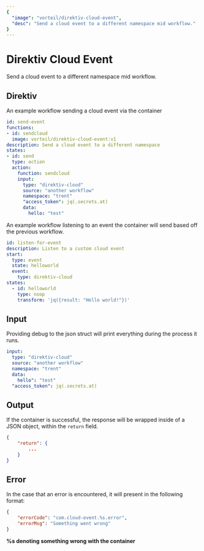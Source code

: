 ```yaml
---
{
  "image": "vorteil/direktiv-cloud-event",
  "desc": "Send a cloud event to a different namespace mid workflow."
}
---
```

# Direktiv Cloud Event

Send a cloud event to a different namespace mid workflow.

## Direktiv

An example workflow sending a cloud event via the container

```yaml
id: send-event
functions:
- id: sendcloud
  image: vorteil/direktiv-cloud-event:v1
description: Send a cloud event to a different namespace 
states:
- id: send
  type: action
  action: 
    function: sendcloud
    input: 
      type: "direktiv-cloud"
      source: "another workflow"
      namespace: "trent"
      "access_token": jq(.secrets.at)
      data:
        hello: "test"
```


An example workflow listening to an event the container will send based off the previous workflow.


```yaml
id: listen-for-event
description: Listen to a custom cloud event
start:
  type: event
  state: helloworld
  event:
    type: direktiv-cloud
states:
  - id: helloworld
    type: noop
    transform: 'jq({result: "Hello world!"})'
```

## Input

Providing debug to the json struct will print everything during the process it runs.

```yaml
input:
  type: "direktiv-cloud"
  source: "another workflow"
  namespace: "trent"
  data: 
    hello": "test"
  "access_token": jq(.secrets.at)
```


## Output

If the container is successful, the response will be wrapped inside of a JSON object, within the `return` field.


```json
{
    "return": {
        ...
    }
}
```

## Error

In the case that an error is encountered, it will present in the following format:

```json
{
    "errorCode": "com.cloud-event.%s.error",
    "errorMsg": "Something went wrong"
}
```

**%s denoting something wrong with the container**